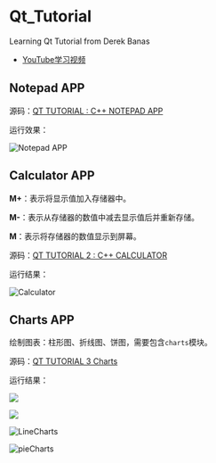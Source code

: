 # Qt_Tutorial
Learning Qt Tutorial from Derek Banas

- [YouTube学习视频](https://www.youtube.com/watch?v=I96uPDifZ1w&list=PLGLfVvz_LVvQrqLpBB4Sfz7gxMN9shP6v)

## Notepad APP
源码：[QT TUTORIAL : C++ NOTEPAD APP](http://www.newthinktank.com/2018/06/qt-tutorial-c-notepad-app/)

运行效果：

![Notepad APP](https://user-images.githubusercontent.com/30982520/111948649-75ff2c80-8b1a-11eb-9c1e-bcff45764b14.gif)



## Calculator APP

**M+**：表示将显示值加入存储器中。

**M-**：表示从存储器的数值中减去显示值后并重新存储。

**M**：表示将存储器的数值显示到屏幕。

源码：[QT TUTORIAL 2 : C++ CALCULATOR](http://www.newthinktank.com/2018/06/qt-tutorial-2-c-calculator/)

运行结果：

![Calculator](https://gitee.com/seaworth/document/raw/markdown-picture/2020/111990129-9f857b80-8b4d-11eb-8d2b-4d9c536fc940.gif)

## Charts APP

绘制图表：柱形图、折线图、饼图，需要包含`charts`模块。

源码：[QT TUTORIAL 3 Charts](http://www.newthinktank.com/2018/07/qt-tutorial-3/)

运行结果：

![](https://gitee.com/seaworth/document/raw/markdown-picture/2020/112125720-b0da9080-8bfe-11eb-80bd-f0efa921dd85.png)

![](https://gitee.com/seaworth/document/raw/markdown-picture/2020/112125724-b20bbd80-8bfe-11eb-8c39-2d3ff0c81335.png)

![LineCharts](https://gitee.com/seaworth/document/raw/markdown-picture/2020/LineCharts.png)

![pieCharts](https://gitee.com/seaworth/document/raw/markdown-picture/2020/pieCharts.png)
